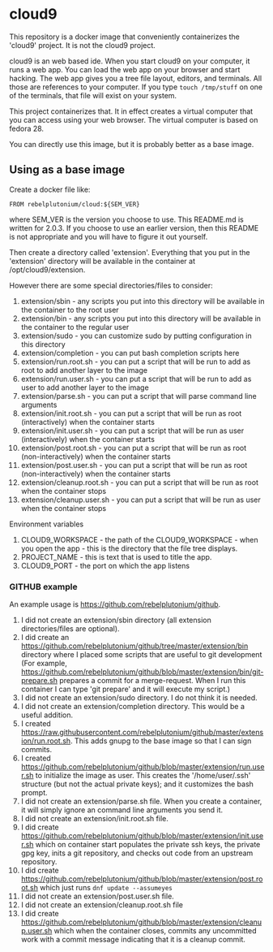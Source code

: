 # cloud9

This repository is a docker image that conveniently containerizes the 'cloud9' project.
It is not the cloud9 project.

cloud9 is an web based ide.
When you start cloud9 on your computer, it runs a web app.
You can load the web app on your browser and start hacking.
The web app gives you a tree file layout, editors, and terminals.
All those are references to your computer.
If you type `touch /tmp/stuff` on one of the terminals, that file will exist on your system.

This project containerizes that.
It in effect creates a virtual computer that you can access using your web browser.
The virtual computer is based on fedora 28.

You can directly use this image, but it is probably better as a base image.

## Using as a base image

Create a docker file like:
```
FROM rebelplutonium/cloud:${SEM_VER}
```
where SEM_VER is the version you choose to use.
This README.md is written for 2.0.3.
If you choose to use an earlier version, then this README is not appropriate and you will have to figure it out yourself.

Then create a directory called 'extension'.
Everything that you put in the 'extension' directory will be available in the container at /opt/cloud9/extension.

However there are some special directories/files to consider:
1. extension/sbin - any scripts you put into this directory will be available in the container to the root user
2. extension/bin - any scripts you put into this directory will be available in the container to the regular user
3. extension/sudo - you can customize sudo by putting configuration in this directory
4. extension/completion - you can put bash completion scripts here
5. extension/run.root.sh - you can put a script that will be run to add as root to add another layer to the image
6. extension/run.user.sh - you can put a script that will be run to add as user to add another layer to the image
7. extension/parse.sh - you can put a script that will parse command line arguments
8. extension/init.root.sh - you can put a script that will be run as root (interactively) when the container starts
9. extension/init.user.sh - you can put a script that will be run as user (interactively) when the container starts
10. extension/post.root.sh - you can put a script that will be run as root (non-interactively) when the container starts
11. extension/post.user.sh - you can put a script that will be run as root (non-interactively) when the container starts
12. extension/cleanup.root.sh - you can put a script that will be run as root when the container stops
13. extension/cleanup.user.sh - you can put a script that will be run as user when the container stops

Environment variables
1. CLOUD9_WORKSPACE - the path of the CLOUD9_WORKSPACE - when you open the app - this is the directory that the file tree displays.
2. PROJECT_NAME - this is text that is used to title the app.
3. CLOUD9_PORT - the port on which the app listens

### GITHUB example
An example usage is https://github.com/rebelplutonium/github.

1. I did not create an extension/sbin directory (all extension directories/files are optional).
2. I did create an https://github.com/rebelplutonium/github/tree/master/extension/bin directory where I placed some scripts that are useful to git development (For example, https://github.com/rebelplutonium/github/blob/master/extension/bin/git-prepare.sh prepares a commit for a merge-request.  When I run this container I can type 'git prepare' and it will execute my script.)
3. I did not create an extension/sudo directory.  I do not think it is needed.
4. I did not create an extension/completion directory.  This would be a useful addition.
5. I created https://raw.githubusercontent.com/rebelplutonium/github/master/extension/run.root.sh.  This adds gnupg to the base image so that I can sign commits.
6. I created https://github.com/rebelplutonium/github/blob/master/extension/run.user.sh to initialize the image as user.  This creates the '/home/user/.ssh' structure (but not the actual private keys); and it customizes the bash prompt.
7. I did not create an extension/parse.sh file.  When you create a container, it will simply ignore an command line arguments you send it.
8. I did not create an extension/init.root.sh file.
9. I did create https://github.com/rebelplutonium/github/blob/master/extension/init.user.sh which on container start populates the private ssh keys, the private gpg key, inits a git repository, and checks out code from an upstream repository.
10. I did create https://github.com/rebelplutonium/github/blob/master/extension/post.root.sh which just runs `dnf update --assumeyes`
11. I did not create an extension/post.user.sh file.
12. I did not create an extension/cleanup.root.sh file
13. I did create https://github.com/rebelplutonium/github/blob/master/extension/cleanup.user.sh which when the container closes, commits any uncommitted work with a commit message indicating that it is a cleanup commit.











